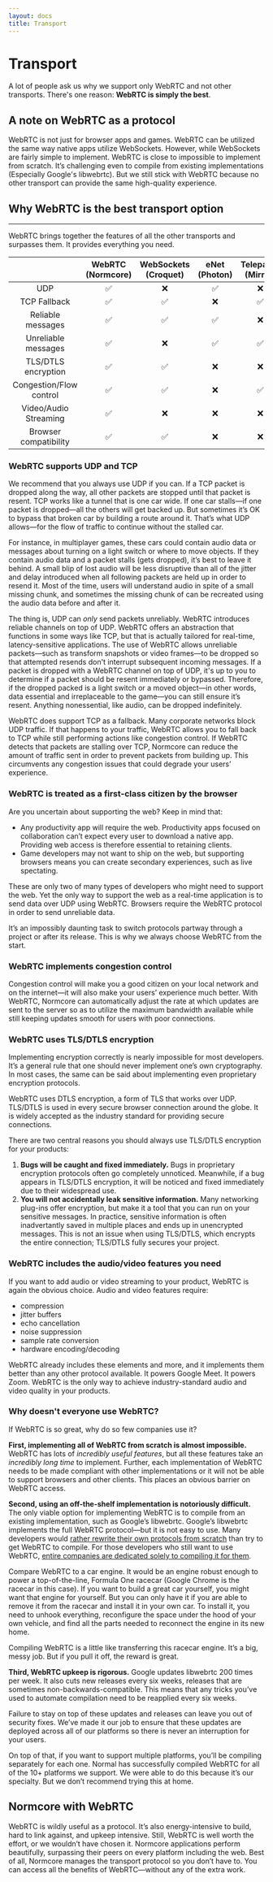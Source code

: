 ```yaml
---
layout: docs
title: Transport
---
```

# Transport
A lot of people ask us why we support only WebRTC and not other transports. There's one reason: **WebRTC is simply the best**.

## A note on WebRTC as a protocol
WebRTC is not just for browser apps and games. WebRTC can be utilized the same way native apps utilize WebSockets. However, while WebSockets are fairly simple to implement. WebRTC is close to impossible to implement from scratch. It’s challenging even to compile from existing implementations (Especially Google's libwebrtc). But we still stick with WebRTC because no other transport can provide the same high-quality experience.

## Why WebRTC is the best transport option
***
WebRTC brings together the features of all the other transports and surpasses them. It provides everything you need.

|                         | WebRTC (Normcore) | WebSockets (Croquet) | eNet (Photon) | Telepathy (Mirror) | kcp2k (Mirror) |
|:-----------------------:|:-----------------:|:--------------------:|:-------------:|:------------------:|:--------------:|
| UDP                     | ✅                | ❌                    | ✅            | ❌                 | ✅              |
| TCP Fallback            | ✅                | ✅                    | ❌            | ✅                 | ❌              |
| Reliable messages       | ✅                | ✅                    | ✅            | ❌                 | ✅              |
| Unreliable messages     | ✅                | ❌                    | ✅            | ✅                 | ✅              |
| TLS/DTLS encryption     | ✅                | ✅                    | ❌            | ❌                 | ❌              |
| Congestion/Flow control | ✅                | ✅                    | ❌            | ✅                 | ✅              |
| Video/Audio Streaming   | ✅                | ❌                    | ❌            | ❌                 | ❌              |
| Browser compatibility   | ✅                | ✅                    | ❌            | ❌                 | ❌              |


### WebRTC supports UDP and TCP
We recommend that you always use UDP if you can. If a TCP packet is dropped along the way, all other packets are stopped until that packet is resent. TCP works like a tunnel that is one car wide. If one car stalls—if one packet is dropped—all the others will get backed up. But sometimes it’s OK to bypass that broken car by building a route around it. That’s what UDP allows—for the flow of traffic to continue without the stalled car. 

For instance, in multiplayer games, these cars could contain audio data or messages about turning on a light switch or where to move objects. If they contain audio data and a packet stalls (gets dropped), it’s best to leave it behind. A small blip of lost audio will be less disruptive than all of the jitter and delay introduced when all following packets are held up in order to resend it. Most of the time, users will understand audio in spite of a small missing chunk, and sometimes the missing chunk of can be recreated using the audio data before and after it.

The thing is, UDP can *only* send packets unreliably. WebRTC introduces reliable channels on top of UDP. WebRTC offers an abstraction that functions in some ways like TCP, but that is actually tailored for real-time, latency-sensitive applications. The use of WebRTC allows unreliable packets—such as transform snapshots or video frames—to be dropped so that attempted resends don't interrupt subsequent incoming messages. 
If a packet is dropped with a WebRTC channel on top of UDP, it's up to you to determine if a packet should be resent immediately or bypassed. Therefore, if the dropped packed is a light switch or a moved object—in other words, data essential and irreplaceable to the game—you can still ensure it’s resent. Anything nonessential, like audio, can be dropped indefinitely.

WebRTC does support TCP as a fallback. Many corporate networks block UDP traffic. If that happens to your traffic, WebRTC allows you to fall back to TCP while still performing actions like congestion control. If WebRTC detects that packets are stalling over TCP, Normcore can reduce the amount of traffic sent in order to prevent packets from building up. This circumvents any congestion issues that could degrade your users’ experience.

### WebRTC is treated as a first-class citizen by the browser
Are you uncertain about supporting the web? Keep in mind that:

* Any productivity app will require the web. Productivity apps focused on collaboration can’t expect every user to download a native app. Providing web access is therefore essential to retaining clients.
* Game developers may not want to ship on the web, but supporting browsers means you can create secondary experiences, such as live spectating.

These are only two of many types of developers who might need to support the web. Yet the only way to support the web as a real-time application is to send data over UDP using WebRTC. Browsers require the WebRTC protocol in order to send unreliable data. 

It’s an impossibly daunting task to switch protocols partway through a project or after its release. This is why we always choose WebRTC from the start.

### WebRTC implements congestion control
Congestion control will make you a good citizen on your local network and on the internet—it will also make your users’ experience much better. With WebRTC, Normcore can automatically adjust the rate at which updates are sent to the server so as to utilize the maximum bandwidth available while still keeping updates smooth for users with poor connections.

### WebRTC uses TLS/DTLS encryption
Implementing encryption correctly is nearly impossible for most developers. It’s a general rule that one should never implement one’s own cryptography. In most cases, the same can be said about implementing even proprietary encryption protocols.  

WebRTC uses DTLS encryption, a form of TLS that works over UDP. TLS/DTLS is used in every secure browser connection around the globe. It is widely accepted as the industry standard for providing secure connections.

There are two central reasons you should always use TLS/DTLS encryption for your products:

1. **Bugs will be caught and fixed immediately.** Bugs in proprietary encryption protocols often go completely unnoticed. Meanwhile, if a bug appears in TLS/DTLS encryption, it will be noticed and fixed immediately due to their widespread use.
2. **You will not accidentally leak sensitive information.** Many networking plug-ins offer encryption, but make it a tool that you can run on your sensitive messages. In practice, sensitive information is often inadvertantly saved in multiple places and ends up in unencrypted messages. This is not an issue when using TLS/DTLS, which encrypts the entire connection; TLS/DTLS fully secures your project.

### WebRTC includes the audio/video features you need
If you want to add audio or video streaming to your product, WebRTC is again the obvious choice. Audio and video features require:

* compression
* jitter buffers
* echo cancellation
* noise suppression
* sample rate conversion
* hardware encoding/decoding 

WebRTC already includes these elements and more, and it implements them better than any other protocol available. It powers Google Meet. It powers Zoom. WebRTC is the only way to achieve industry-standard audio and video quality in your products. 

### Why doesn't everyone use WebRTC?
If WebRTC is so great, why do so few companies use it?

**First, implementing all of WebRTC from scratch is almost impossible.** WebRTC has lots of *incredibly useful features*, but all these features take an *incredibly long time* to implement. Further, each implementation of WebRTC needs to be made compliant with other implementations or it will not be able to support browsers and other clients. This places an obvious barrier on WebRTC access.

**Second, using an off-the-shelf implementation is notoriously difficult.** The only viable option for implementing WebRTC is to compile from an existing implementation, such as Google’s libwebrtc. Google’s libwebrtc implements the full WebRTC protocol—but it is not easy to use. Many developers would [rather rewrite their own protocols from scratch](https://gafferongames.com/post/why_cant_i_send_udp_packets_from_a_browser/#what-about-webrtc) than try to get WebRTC to compile. For those developers who still want to use WebRTC, [entire companies are dedicated solely to compiling it for them](https://web.archive.org/web/20181020093837/https://webrtcbydralex.com/index.php/2018/10/14/libwebrtc-is-open-source-how-hard-can-it-be/). 

Compare WebRTC to a car engine. It would be an engine robust enough to power a top-of-the-line, Formula One racecar (Google Chrome is the racecar in this case). If you want to build a great car yourself, you might want that engine for yourself. But you can only have it if you are able to remove it from the racecar and install it in your own car. To install it, you need to unhook everything, reconfigure the space under the hood of your own vehicle, and find all the parts needed to reconnect the engine in its new home. 

Compiling WebRTC is a little like transferring this racecar engine. It’s a big, messy job. But if you pull it off, the reward is great.

**Third, WebRTC upkeep is rigorous.** Google updates libwebrtc 200 times per week. It also cuts new releases every six weeks, releases that are sometimes non-backwards-compatible. This means that any tricks you’ve used to automate compilation need to be reapplied every six weeks. 

Failure to stay on top of these updates and releases can leave you out of security fixes. We’ve made it our job to ensure that these updates are deployed across all of our platforms so there is never an interruption for your users. 

On top of that, if you want to support multiple platforms, you’ll be compiling separately for each one. Normal has successfully compiled WebRTC for all of the 10+ platforms we support. We were able to do this because it’s our specialty. But we don’t recommend trying this at home.

## Normcore with WebRTC
WebRTC is wildly useful as a protocol. It’s also energy-intensive to build, hard to link against, and upkeep intensive. Still, WebRTC is well worth the effort, or we wouldn’t have chosen it. Normcore applications perform beautifully, surpassing their peers on every platform including the web. Best of all, Normcore manages the transport protocol so you don’t have to. You can access all the benefits of WebRTC—without any of the extra work.
